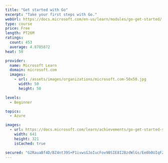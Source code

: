 ```yaml
---
title: "Get started with Go"
excerpt: "Take your first steps with Go."
webUrl: https://docs.microsoft.com/en-us/learn/modules/go-get-started/
type: course
price: Free
length: PT26M
ratings:
  count: 453
  average: 4.8785872
heat: 50

provider:
  name: Microsoft Learn
  domain: microsoft.com
  images:
    - url: /assets/images/organizations/microsoft.com-50x50.jpg
      width: 50
      height: 50

levels:
  - Beginner

topics:
  - Azure

images:
  - url: https://docs.microsoft.com/learn/achievements/go-get-started-social.png
    width: 641
    height: 321
    isCached: true

secured: "G2RauaBf4D/BZ4nt39S+P1ivwsGJoIucFov9BSIE8I2BzdWlGs/Ee0b0UIqFZD3+Uy3U/b4rR2j5Nfwjpb3JZ+/6JHH1DNuYajcc6ghjTLWJwmIyzFWuaMNdZM6PG5JsLGP0kT7YD/nmD9Apctm+09fA31hfJiC0Ml8e6kw6TOxpN9We5CnRQbcqyUaCuOFTnwZvrNzAu2dmDFxf+AEDxFfYW8Sz3ehmG8suxO1YI8/9mVLtLpG2ltPa+VNjzgCio+ilhsT7NqZSZo5LzxaRsrevrZRTBaPPGJ0qaypAcJZAGxaFj1F2GxSLhoMo2y267KvH+gLrDNtyZCxVGk6yd1yh3PihpThH2ooLto3rQCAnde0DPVN8YtHPkvUnUH7DkULcyd8wvtJ/ESqBC+oiXhSGAQp5nIjrWSVlneS4d2g=;P4x/W9q7tLdTt6VnZMCBOg=="
---
```


